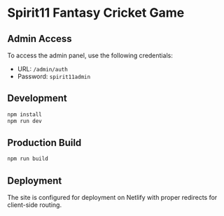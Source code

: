 # Spirit11 Fantasy Cricket Game

## Admin Access
To access the admin panel, use the following credentials:
- URL: `/admin/auth`
- Password: `spirit11admin`

## Development
```bash
npm install
npm run dev
```

## Production Build
```bash
npm run build
```

## Deployment
The site is configured for deployment on Netlify with proper redirects for client-side routing.